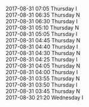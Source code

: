 2017-08-31 07:05 Thursday  I  
2017-08-31 06:35 Thursday  N  
2017-08-31 06:30 Thursday  I  
2017-08-31 05:10 Thursday  N  
2017-08-31 05:05 Thursday  I  
2017-08-31 04:45 Thursday  N  
2017-08-31 04:40 Thursday  I  
2017-08-31 04:30 Thursday  N  
2017-08-31 04:25 Thursday  I  
2017-08-31 04:05 Thursday  N  
2017-08-31 04:00 Thursday  I  
2017-08-31 03:55 Thursday  N  
2017-08-31 03:50 Thursday  I  
2017-08-31 03:45 Thursday  N  
2017-08-30 21:20 Wednesday  I  
